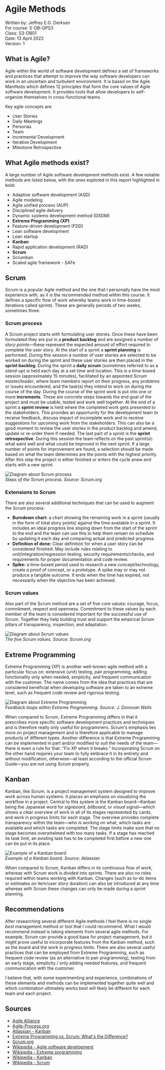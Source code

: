 # Agile Methods

Written by: Jeffrey E.G. Derksen  
For course: S-DB-GPS3  
Class: S3-DB01  
Date: 13 April 2022  
Version: 1  

## What is Agile?

Agile within the world of software development defines a set of frameworks and practices that attempt to improve the way software developers can work in an uncertain and turbulent environment. It is based on the Agile Manifesto which defines 12 principles that form the core values of Agile software development. It provides tools that allow developers to self-organize themselves in cross-functional teams.

Key agile concepts are:

- User Stories
- Daily Meetings
- Personas
- Team
- Incremental Development
- Iterative Development
- Milestone Retrospective

## What Agile methods exist?

A large number of Agile software development methods exist. A few notable methods are listed below, with the ones explored in this report highlighted in bold:

- Adaptive software development (ASD)
- Agile modeling
- Agile unified process (AUP)
- Disciplined agile delivery
- Dynamic systems development method (DSDM)
- **Extreme Programming (XP)**
- Feature-driven development (FDD)
- Lean software development
- Lean startup
- **Kanban**
- Rapid application development (RAD)
- **Scrum**
- Scrumban
- Scaled agile framework - SAFe

## Scrum

Scrum is a popular Agile method and the one that I personally have the most experience with, as it is the recommended method within this course. It defines a specific flow of work whereby teams work in time-boxed iterations called *sprints*. These are generally periods of two weeks, sometimes three.

### Scrum process

A Scrum project starts with formulating user stories. Once these have been formulated they are put in a **product backlog** and are assigned a number of *story points*—these represent the expected amount of effort required to complete the user story. At the start of a sprint a **sprint planning** is performed. During this session a number of user stories are selected to be worked on during the sprint and these user stories are then placed in the **sprint backlog**. During the sprint a **daily scrum** (sometimes referred to as a *stand-up*) is held each day at a set time and location. This is a time-boxed session (approximately 15 minutes), facilitated by an appointed *Scrum master/leader*, where team members report on their progress, any problems or issues encountered, and the task(s) they intend to work on during the course of the day. During the course of the sprint work is put into one or more **increments**. These are concrete steps towards the end goal of the project and must be usable, tested and work well together. At the end of a sprint a **sprint review** is held where the completed work gets presented to the stakeholders. This provides an opportunity for the development team to receive feedback, discuss impact of incomplete work and to receive suggestions for upcoming work from the stakeholders. This can also be a good moment to review the user stories in the product backlog and amend, update or re-order them if needed. The last part of a sprint is the **sprint retrospective**. During this session the team reflects on the past sprint(s): what went well and what could be improved in the next sprint. If a large number of points for improvement are found, a selection should be made based on what the team determines are the points with the highest priority. After this step the project is either finished or enters the cycle anew and starts with a new sprint.

![Diagram about Scrum process](../images/scrum_process.png)  
*Steps of the Scrum process. Source: Scrum.org*

### Extensions to Scrum

There are also several additional techniques that can be used to augment the Scrum process:

- **Burndown chart:** a chart showing the remaining work in a sprint (usually in the form of total story points) against the time available in a sprint. It includes an ideal progress line sloping down from the start of the sprint to the end and the team can use this to help them remain on schedule by updating it each day and comparing actual and predicted progress.
- **Definition of done:** Clear definition for when a user story can be considered finished. May include rules relating to unit/integration/regression testing, security requirements/checks, and requirements for proper documentation and code review.
- **Spike:** a time-boxed period used to research a new concept/technology, create a proof of concept, or a prototype. A spike may or may not produce a tangible outcome. It ends when the time has expired, not necessarily when the objective has been achieved.

### Scrum values

Also part of the Scrum method are a set of five core values: courage, focus, commitment, respect and openness. Commitment to these values by each member of the team is considered important for the successful use of Scrum. Together they help building trust and support the empirical Scrum pillars of transparency, inspection, and adaptation.

![Diagram about Scrum values](../images/scrum_values.png)  
*The five Scrum values. Source: Scrum.org*

## Extreme Programming

Extreme Programming (XP) is another well-known agile method with a particular focus on: extensive (unit) testing, pair programming, adding functionality only when needed, simplicity, and frequent communication with the customer. The name comes from the idea that practices that are considered beneficial when developing software are taken to an extreme level, such as frequent code review and rigorous testing.

![Diagram about Extreme Programming](../images/XP-feedback.gif)  
*Feedback loops within Extreme Programming. Source: J. Donovan Wells*

When compared to Scrum, Extreme Programming differs in that it prescribes more specific software development practices and techniques and is therefore really only useful for programmers. Scrum's emphasis lies more on project management and is therefore applicable to manage products of different types. Another difference is that Extreme Programming can be implemented in part and/or modified to suit the needs of the team—there is even a rule for that: "Fix XP when it breaks." Incorporating Scrum on the other hand requires your team to fully embrace it in its entirety and without modification, otherwise—at least according to the official Scrum Guide—you are not using Scrum properly.

## Kanban

Kanban, like Scrum, is a project management system designed to improve work across human systems. It places an emphasis on visualizing the workflow in a project. Central to this system is the Kanban board—Kanban being the Japanese word for *signboard*, *billboard*, or *visual signal*—which shows a clear overview of work in all of its stages represented by cards, and work in progress limits for each stage. The overview provides complete transparency within the team—who is working on what, which tasks are available and which tasks are completed. The stage limits make sure that no stage becomes overwhelmed with too many tasks. If a stage has reached its task limit, an existing task has to be completed first before a new one can be put in its place.

![Example of a Kanban board](../images/agile_kanban_board.png)  
*Example of a Kanban board. Source: Atlassian*

When compared to Scrum, Kanban differs in its continuous flow of work, whereas with Scrum work is divided into sprints. There are also no roles required within teams working with Kanban. Changes (such as to-do items or estimates on item/user story duration) can also be introduced at any time whereas with Scrum these changes can only be made during a sprint planning.

## Recommendations

After researching several different Agile methods I feel there is no single *best* management method or tool that I could recommend. What I would recommend instead is taking elements from several agile methods. For example, Scrum can provide a good base for project management, but it might prove useful to incorporate features from the Kanban method, such as the board and the work in progress limits. There are also several useful practices that can be employed from Extreme Programming, such as frequent code review (as an alternative to pair programming), testing from an early stage, simplicity / only adding needed features, and frequent communication with the customer.

I believe that, with some experimenting and experience, combinations of these elements and methods can be implemented together quite well and which combination ultimately works best will likely be different for each team and each project.

## Sources

- [Agile Alliance](https://www.agilealliance.org)
- [Agile-Process.org](http://www.agile-process.org)
- [Atlassian - Kanban](https://www.atlassian.com/agile/kanban)
- [Extreme Programming vs. Scrum: What's the Difference?](https://www.coscreen.co/blog/extreme-programming-vs-scrum-difference)
- [Scrum.org](https://www.scrum.org)
- [Wikipedia - Agile software development](https://en.wikipedia.org/wiki/Agile_software_development)
- [Wikipedia - Extreme programming](https://en.wikipedia.org/wiki/Extreme_programming)
- [Wikipedia - Kanban](https://en.wikipedia.org/wiki/Kanban_(development))
- [Wikipedia - Scrum](https://en.wikipedia.org/wiki/Scrum_(software_development))
